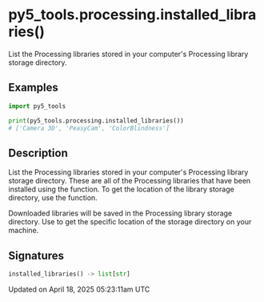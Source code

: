 # py5_tools.processing.installed_libraries()

List the Processing libraries stored in your computer's Processing library storage directory.

## Examples

<div class="example-table">

<div class="example-row"><div class="example-cell-image">

</div><div class="example-cell-code">

```python
import py5_tools

print(py5_tools.processing.installed_libraries())
# ['Camera 3D', 'PeasyCam', 'ColorBlindness']
```

</div></div>

</div>

## Description

List the Processing libraries stored in your computer's Processing library storage directory. These are all of the Processing libraries that have been installed using the [](py5tools_processing_download_library) function. To get the location of the library storage directory, use the [](py5tools_processing_library_storage_dir) function.

Downloaded libraries will be saved in the Processing library storage directory. Use [](py5tools_processing_library_storage_dir) to get the specific location of the storage directory on your machine.

## Signatures

```python
installed_libraries() -> list[str]
```

Updated on April 18, 2025 05:23:11am UTC
